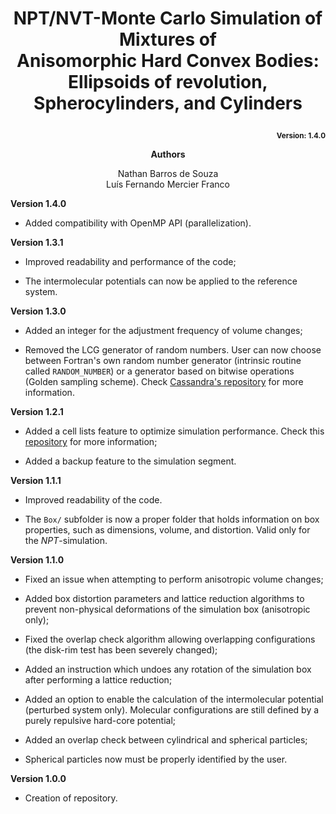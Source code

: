 # <p align="center">NPT/NVT-Monte Carlo Simulation of Mixtures of <br>Anisomorphic Hard Convex Bodies: <br>Ellipsoids of revolution, Spherocylinders, and Cylinders</p>
<p align="right"><b><sub>Version: 1.4.0</sub></b></p>

<p align="center"><b>Authors</b></p>
<p align="center">
Nathan Barros de Souza<br>
Luís Fernando Mercier Franco<br></p>

**Version 1.4.0**

- Added compatibility with OpenMP API (parallelization).

**Version 1.3.1**

- Improved readability and performance of the code;

- The intermolecular potentials can now be applied to the reference system.

**Version 1.3.0**

- Added an integer for the adjustment frequency of volume changes;

- Removed the LCG generator of random numbers. User can now choose between Fortran's own random number generator (intrinsic routine called <code>RANDOM_NUMBER</code>) or a generator based on bitwise operations (Golden sampling scheme). Check <a href="https://github.com/MaginnGroup/Cassandra/blob/master/Src/random_generators.f90">Cassandra's repository</a> for more information.

**Version 1.2.1**

- Added a cell lists feature to optimize simulation performance. Check this <a href="https://github.com/Allen-Tildesley/examples/blob/master/link_list_module.f90">repository</a> for more information;

- Added a backup feature to the simulation segment.

**Version 1.1.1**

- Improved readability of the code.

- The <code>Box/</code> subfolder is now a proper folder that holds information on box properties, such as dimensions, volume, and distortion. Valid only for the <i>NPT</i>-simulation. 

**Version 1.1.0**

- Fixed an issue when attempting to perform anisotropic volume changes;

- Added box distortion parameters and lattice reduction algorithms to prevent non-physical deformations of the simulation box (anisotropic only);

- Fixed the overlap check algorithm allowing overlapping configurations (the disk-rim test has been severely changed);

- Added an instruction which undoes any rotation of the simulation box after performing a lattice reduction;

- Added an option to enable the calculation of the intermolecular potential (perturbed system only). Molecular configurations are still defined by a purely repulsive hard-core potential;

- Added an overlap check between cylindrical and spherical particles;

- Spherical particles now must be properly identified by the user.

**Version 1.0.0**

- Creation of repository.
